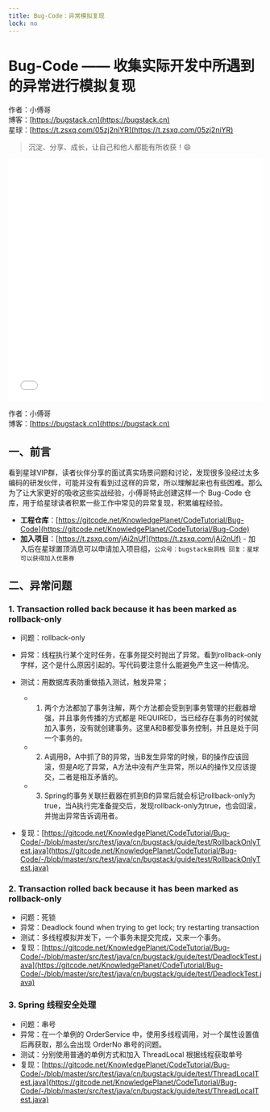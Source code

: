 ```yaml
---
title: Bug-Code：异常模拟复现
lock: no
---
```


# Bug-Code —— 收集实际开发中所遇到的异常进行模拟复现

作者：小傅哥
<br/>博客：[https://bugstack.cn](https://bugstack.cn)
<br/>星球：[https://t.zsxq.com/05zj2niYR](https://t.zsxq.com/05zj2niYR)

> 沉淀、分享、成长，让自己和他人都能有所收获！😄

<iframe id="B-Video" src="//player.bilibili.com/player.html?aid=816712453&bvid=BV1RG4y1n7Ep&cid=863241955&page=1" scrolling="no" border="0" frameborder="no" framespacing="0" allowfullscreen="true" width="100%" height="480"> </iframe>

作者：小傅哥
<br/>博客：[https://bugstack.cn](https://bugstack.cn)

## 一、前言

看到星球VIP群，读者伙伴分享的面试真实场景问题和讨论，发现很多没经过太多编码的研发伙伴，可能并没有看到过这样的异常，所以理解起来也有些困难。那么为了让大家更好的吸收这些实战经验，小傅哥特此创建这样一个 Bug-Code 仓库，用于给星球读者积累一些工作中常见的异常复现，积累编程经验。

- **工程仓库**：[https://gitcode.net/KnowledgePlanet/CodeTutorial/Bug-Code](https://gitcode.net/KnowledgePlanet/CodeTutorial/Bug-Code)
- **加入项目**：[https://t.zsxq.com/jAi2nUf](https://t.zsxq.com/jAi2nUf) - 加入后在星球置顶消息可以申请加入项目组，`公众号：bugstack虫洞栈 回复：星球 可以获得加入优惠券`

## 二、异常问题

### 1. Transaction rolled back because it has been marked as rollback-only

- 问题：rollback-only
- 异常：线程执行某个定时任务，在事务提交时抛出了异常。看到rollback-only字样，这个是什么原因引起的。写代码要注意什么能避免产生这一种情况。
- 测试：用数据库表防重做插入测试，触发异常；
    - 1. 两个方法都加了事务注解，两个方法都会受到到事务管理的拦截器增强，并且事务传播的方式都是 REQUIRED，当已经存在事务的时候就加入事务，没有就创建事务。这里A和B都受事务控制，并且是处于同一个事务的。
    - 2. A调用B，A中抓了B的异常，当B发生异常的时候，B的操作应该回滚，但是A吃了异常，A方法中没有产生异常，所以A的操作又应该提交，二者是相互矛盾的。
    - 3. Spring的事务关联拦截器在抓到B的异常后就会标记rollback-only为true，当A执行完准备提交后，发现rollback-only为true，也会回滚，并抛出异常告诉调用者。

- 复现：[https://gitcode.net/KnowledgePlanet/CodeTutorial/Bug-Code/-/blob/master/src/test/java/cn/bugstack/guide/test/RollbackOnlyTest.java](https://gitcode.net/KnowledgePlanet/CodeTutorial/Bug-Code/-/blob/master/src/test/java/cn/bugstack/guide/test/RollbackOnlyTest.java)

### 2. Transaction rolled back because it has been marked as rollback-only

- 问题：死锁
- 异常：Deadlock found when trying to get lock; try restarting transaction
- 测试：多线程模拟并发下，一个事务未提交完成，又来一个事务。
- 复现：[https://gitcode.net/KnowledgePlanet/CodeTutorial/Bug-Code/-/blob/master/src/test/java/cn/bugstack/guide/test/DeadlockTest.java](https://gitcode.net/KnowledgePlanet/CodeTutorial/Bug-Code/-/blob/master/src/test/java/cn/bugstack/guide/test/DeadlockTest.java)

### 3. Spring 线程安全处理

- 问题：串号
- 异常：在一个单例的 OrderService 中，使用多线程调用，对一个属性设置值后再获取，那么会出现 OrderNo 串号的问题。
- 测试：分别使用普通的单例方式和加入 ThreadLocal 根据线程获取单号
- 复现：[https://gitcode.net/KnowledgePlanet/CodeTutorial/Bug-Code/-/blob/master/src/test/java/cn/bugstack/guide/test/ThreadLocalTest.java](https://gitcode.net/KnowledgePlanet/CodeTutorial/Bug-Code/-/blob/master/src/test/java/cn/bugstack/guide/test/ThreadLocalTest.java)